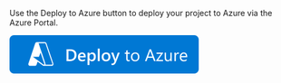Use the Deploy to Azure button to deploy your project to Azure via the Azure Portal.

[![Deploy to Azure][azure-img]][azure-url]

[azure-img]: https://raw.githubusercontent.com/Azure/azure-quickstart-templates/master/1-CONTRIBUTION-GUIDE/images/deploytoazure.svg?sanitize=true
[azure-url]: https://portal.azure.com/#create/Microsoft.Template/uri/https%3A%2F%2Fraw.githubusercontent.com%2F(charris-msft%2Ftodo-csharp-cosmos-sql)%2F(main)%2Fazure%2fazuredeploy.json

